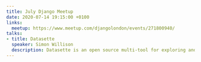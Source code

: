 ```yaml
---
title: July Django Meetup
date: 2020-07-14 19:15:00 +0100
links:
  meetup: https://www.meetup.com/djangolondon/events/271800940/
talks:
- title: Datasette
  speaker: Simon Willison
  description: Datasette is an open source multi-tool for exploring and publishing data. It sits at the centre of a growing ecosystem of tools and plugins aimed at converting all kinds of sources of data into SQLite databases, then making it as easy as possible to publish those databases online, explore their contents and convert them into other useful formats.<br>I'll show how to use Datasette and demonstrate a number of interesting use-cases - from exploring Covid-19 data to personal analytics using data from Twitter, GitHub and Apple Health.
---
```

